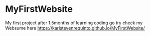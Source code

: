 # MyFirstWebsite
My first project after 1.5months of learning coding
go try check my Websume here https://karlstevenrequinto.github.io/MyFirstWebsite/
